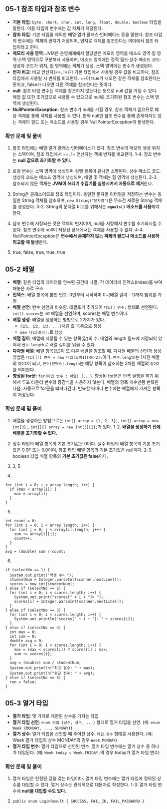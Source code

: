 ## 05-1 참조 타입과 참조 변수

- **기본 타입**: `byte, short, char, int, long, float, double, boolean` 타입을 말한다. 이들 타입의 변수에는 값 자체가 저장된다.
- **참조 타입**: 기본 타입을 제외한 배열·열거·클래스·인터페이스 등을 말한다. 참조 타입의 변수에는 객체의 번지가 저장되며, 번지로 객체를 참조한다는 의미에서 참조 타입이라고 한다.
- **메모리 사용 영역**: JVM은 운영체제에서 할당받은 메모리 영역을 메소드 영역·힙 영역·스택 영역으로 구분해서 사용하며, 메소드 영역에는 정적 필드·상수·메소드 코드·생성자 코드가 위치, 힙 영역에는 객체가 생성, 스택 영역에는 변수가 생성된다.
- **번지 비교**: 비교 연산자(==, !=)가 기본 타입에서 사용될 경우 값을 비교하나, 참조 타입에서 사용될 시 번지를 비교한다. ==이 true가 나오면 같은 객체를 참조한다는 뜻이고, false가 나오면 다른 객체를 참조한다는 뜻이다.
- **null**: 참조 타입 변수는 객체를 참조하지 않는다는 뜻으로 null 값을 가질 수 있다. 해당 값 또한 초기값으로 사용할 수 있으므로 null로 초기화된 참조 변수는 스택 영역에 생성된다.
- **NullPointerException**: 참조 변수가 null을 가질 경우, 참조 객체가 없으므로 해당 객체를 통해 객체를 사용할 수 없다. 만약 null인 참조 변수를 통해 존재하지도 않는 객체의 필드 또는 메소드를 사용할 경우 NullPointerException이 발생한다.

### 확인 문제 및 풀이

1. 참조 타입에는 배열·열거·클래스·인터페이스가 있다. 참조 변수의 메모리 생성 위치는 스택이며, 참조 타입에서 ==, != 연산자는 객체 번지를 비교한다.
   1-4. 참조 변수는 **null 값으로 초기화할 수 있다.**

2. 로컬 변수는 스택 영역에 생성되며 실행 블록이 끝나면 소멸된다. 상수·메소드 코드·생성자 코드는 메소드 영역에 생성되며, 배열 및 객체는 힙 영역에 생성된다.
   2-3. 참조되지 않은 객체는 **JVM이 쓰레기 수집기를 실행시켜서 자동으로 제거**한다.

3. String은 클래스이므로 참조 타입이다. 동일한 문자열 리터럴을 저장하는 변수는 동일한 String 객체를 참조하며, `new String("문자열")`은 무조건 새로운 String 객체를 생성한다.
   3-2. String의 문자열 비교를 위해서는 **`equals()` 메소드를 사용**해야 한다.

4. 참조 변수에 저장되는 것은 객체의 번지이며, null을 저장해서 변수를 초기화시킬 수 있다. 참조 변수에 null이 저장된 상태에서는 객체를 사용할 수 없다.
   4-4. NullPointerException은 **변수에서 존재하지 않는 객체의 필드나 메소드를 사용하려고할 때 발생**한다.

5. true, false, true, true, true

## 05-2 배열

- **배열**: 같은 타입의 데이터를 연속된 공간에 나열, 각 데이터에 인덱스(index)를 부여해놓은 자료 구조
- **인덱스**: 배열 항목에 붙인 번호. 0번부터 시작하며 0~(배열 길이 - 1)까지 범위를 가짐
- **배열 선언**: 변수 선언과 비슷함. 대괄호가 추가되어 `타입[] 변수;` 형태로 선언된다. `int[] scores`는 int 배열을 선언하며, scores는 배열 변수이다.
- **배열 생성**: 배열을 생성하는 방법으로 2가지가 있다.
  - `{값1, 값2, 값3, ...}`처럼 값 목록으로 생성
  - `new 타입[길이];`로 생성
- **배열 길이**: 배열에 저장될 수 있는 항목(값)의 수. 배열의 length 필드에 저장되어 있어서 `변수.length`로 배열 길이를 읽을 수 있다.
- **다차원 배열**: 배열 항목(값)이 또 다른 배열을 참조할 때. 다차원 배열의 선언과 생성 방법은 `타입[][] 변수 = new 타입[길이1][길이2];`이다. `변수.length`는 1차원 배열의 `길이1`이 되고, `변수[인덱스].length`는 해당 항목이 참조하는 2차원 배열의 `길이2`를 의미한다.
- **향상된 for문**: `for(타입 변수 : 배열) {...}`. 향상된 for문은 반복 실행을 하기 위해서 루프 타운터 변수와 증감식을 사용하지 않는다. 배열의 항목 개수만큼 반복한 다음, 자동으로 for문을 빠져나간다. 반복할 때마다 변수에는 배열에서 가져온 항목이 저장된다.

### 확인 문제 및 풀이

1. 배열을 생성하는 방법으로는 `int[] array = {1, 2, 3};`, `int[] array = new int[3];`, `int[][] array = new int[3][2];`가 있다.
   1-2. **배열을 생성하기 전에 배열을 초기화할 수 없다.**

2. 정수 타입의 배열 항목의 기본 초기값은 0이다. 실수 타입의 배열 항목의 기본 초기값은 0.0F 또는 0.0이며, 참조 타입 배열 항목의 기본 초기값은 null이다.
   2-3. boolean 타입 배열 항목의 **기본 초기값은 false**이다.

3. 3, 5
4.

```
for (int i = 0; i < array.length; i++) {
  if (max < array[i]) {
	max = array[i];
  }
}
```

5.

```
int count = 0;
for (int i = 0; i < array.length; i++) {
  for (int j = 0; j < array[i].length; j++) {
	sum += array[i][j];
	count++;
  }
}
avg = (double) sum / count;
```

6.

```
if (selectNo == 1) {
  System.out.print("학생 수> ");
  studentNum = Integer.parseInt(scanner.nextLine());
  scores = new int[studentNum];
} else if (selectNo == 2) {
  for (int i = 0; i < scores.length; i++) {
	System.out.print("scores[" + i + "]> ");
	scores[i] = Integer.parseInt(scanner.nextLine());
  }
} else if (selectNo == 3) {
  for (int i = 0; i < scores.length; i++) {
	System.out.println("scores[" + i + "]: " + scores[i]);
  }
} else if (selectNo == 4) {
  int max = 0;
  int sum = 0;
  double avg = 0;
  for (int i = 0; i < scores.length; i++) {
	max = (max < scores[i]) ? scores[i] : max;
	sum += scores[i];
  }
  avg = (double) sum / studentNum;
  System.out.println("최고 점수: " + max);
  System.out.println("평균 점수: " + avg);
} else if (selectNo == 5) {
  run = false;
}
```

## 05-3 열거 타입

- **열거 타입**: 몇 가지로 제한된 상수를 가지는 타입
- **열거 타입 선언**: `enum 타입 {상수, 상수, ...}` 형태로 열거 타입을 선언. (예: `enum Week {MONDAY, ..., SUNDAY}`)
- **열거 상수**: 열거 타입을 선언할 때 주어진 상수. `타입.상수` 형태로 사용한다. (예: Week 열거 타입의 상수 MONDAY의 경우 `Week.MONDAY`)
- **열거 타입 변수**: 열거 타입으로 선언된 변수. 열거 타입 변수에는 열거 상수 중 하나가 대입된다. (예: `Week today = Week.FRIDAY;`의 경우 today가 열거 타입 변수)

### 확인 문제 및 풀이

1. 열거 타입은 한정된 값을 갖는 타입이다. 열거 타입 변수에는 열거 타입에 정의된 상수를 대입할 수 있다. 열거 상수는 관례적으로 대문자로 작성한다.
   1-3. 열거 타입 변수에 **null을 대입할 수도 있다.**

2. `public enum LoginResult { SUCCESS, FAIL_ID, FAIL_PASSWORD }`
